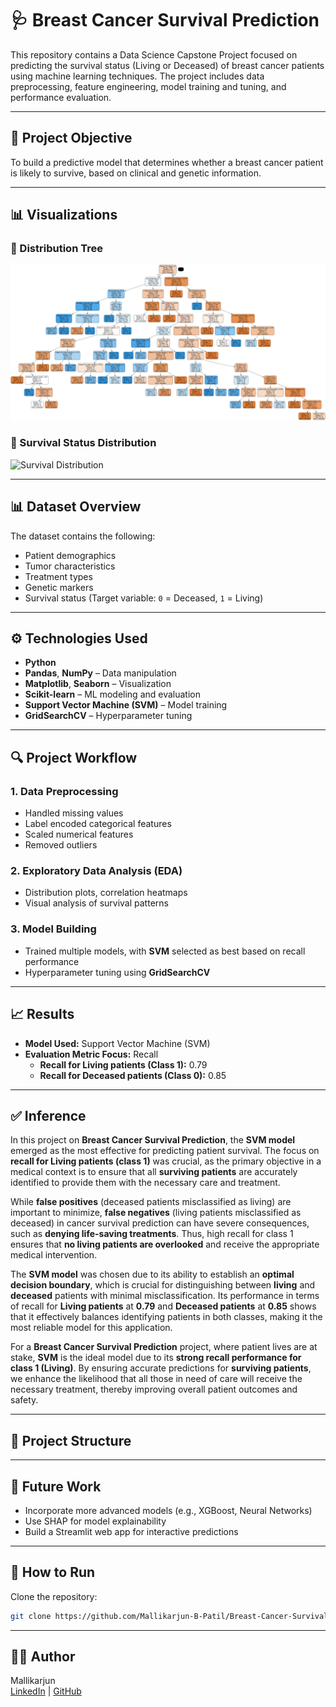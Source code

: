 # 🩺 Breast Cancer Survival Prediction

This repository contains a Data Science Capstone Project focused on predicting the survival status (Living or Deceased) of breast cancer patients using machine learning techniques. The project includes data preprocessing, feature engineering, model training and tuning, and performance evaluation.

---

## 📌 Project Objective

To build a predictive model that determines whether a breast cancer patient is likely to survive, based on clinical and genetic information.

---

## 📊 Visualizations

### 🔹 Distribution Tree
![Distribution Tree](breast_cancer_tree.png)

### 🔹 Survival Status Distribution
![Survival Distribution](Kaplan_Meier_Survival_Curve.png)


---

## 📊 Dataset Overview

The dataset contains the following:
- Patient demographics
- Tumor characteristics
- Treatment types
- Genetic markers
- Survival status (Target variable: `0` = Deceased, `1` = Living)

---

## ⚙️ Technologies Used

- **Python**
- **Pandas**, **NumPy** – Data manipulation
- **Matplotlib**, **Seaborn** – Visualization
- **Scikit-learn** – ML modeling and evaluation
- **Support Vector Machine (SVM)** – Model training
- **GridSearchCV** – Hyperparameter tuning

---

## 🔍 Project Workflow

### 1. Data Preprocessing
- Handled missing values
- Label encoded categorical features
- Scaled numerical features
- Removed outliers

### 2. Exploratory Data Analysis (EDA)
- Distribution plots, correlation heatmaps
- Visual analysis of survival patterns

### 3. Model Building
- Trained multiple models, with **SVM** selected as best based on recall performance
- Hyperparameter tuning using **GridSearchCV**

---

## 📈 Results

- **Model Used:** Support Vector Machine (SVM)
- **Evaluation Metric Focus:** Recall
  - **Recall for Living patients (Class 1):** 0.79
  - **Recall for Deceased patients (Class 0):** 0.85

---

## ✅ Inference

In this project on **Breast Cancer Survival Prediction**, the **SVM model** emerged as the most effective for predicting patient survival. The focus on **recall for Living patients (class 1)** was crucial, as the primary objective in a medical context is to ensure that all **surviving patients** are accurately identified to provide them with the necessary care and treatment.

While **false positives** (deceased patients misclassified as living) are important to minimize, **false negatives** (living patients misclassified as deceased) in cancer survival prediction can have severe consequences, such as **denying life-saving treatments**. Thus, high recall for class 1 ensures that **no living patients are overlooked** and receive the appropriate medical intervention.

The **SVM model** was chosen due to its ability to establish an **optimal decision boundary**, which is crucial for distinguishing between **living** and **deceased** patients with minimal misclassification. Its performance in terms of recall for **Living patients** at **0.79** and **Deceased patients** at **0.85** shows that it effectively balances identifying patients in both classes, making it the most reliable model for this application.

For a **Breast Cancer Survival Prediction** project, where patient lives are at stake, **SVM** is the ideal model due to its **strong recall performance for class 1 (Living)**. By ensuring accurate predictions for **surviving patients**, we enhance the likelihood that all those in need of care will receive the necessary treatment, thereby improving overall patient outcomes and safety.

---

## 📁 Project Structure


---

## 📌 Future Work

- Incorporate more advanced models (e.g., XGBoost, Neural Networks)
- Use SHAP for model explainability
- Build a Streamlit web app for interactive predictions

---

## 📌 How to Run
Clone the repository:
   ```bash
   git clone https://github.com/Mallikarjun-B-Patil/Breast-Cancer-Survival-Prediction.git
   ```
---

## 🙋‍♂️ Author

Mallikarjun  
[LinkedIn](https://www.linkedin.com/in/mallikarjunpatil4472) | [GitHub]([https://github.com/Mallikarjun-B-Patil])


